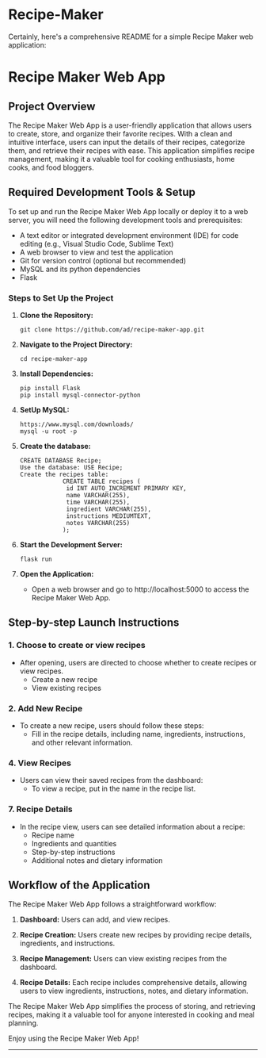 # Recipe-Maker
Certainly, here's a comprehensive README for a simple Recipe Maker web application:

# Recipe Maker Web App

## Project Overview

The Recipe Maker Web App is a user-friendly application that allows users to create, store, and organize their favorite recipes. With a clean and intuitive interface, users can input the details of their recipes, categorize them, and retrieve their recipes with ease. This application simplifies recipe management, making it a valuable tool for cooking enthusiasts, home cooks, and food bloggers.

## Required Development Tools & Setup

To set up and run the Recipe Maker Web App locally or deploy it to a web server, you will need the following development tools and prerequisites:

- A text editor or integrated development environment (IDE) for code editing (e.g., Visual Studio Code, Sublime Text)
- A web browser to view and test the application
- Git for version control (optional but recommended)
- MySQL and its python dependencies
- Flask
### Steps to Set Up the Project

1. **Clone the Repository:**
   ```
   git clone https://github.com/ad/recipe-maker-app.git
   ```

2. **Navigate to the Project Directory:**
   ```
   cd recipe-maker-app
   ```

3. **Install Dependencies:**
   ```
   pip install Flask
   pip install mysql-connector-python
   ```
   
4. **SetUp MySQL:**
   ```
   https://www.mysql.com/downloads/
   mysql -u root -p

   ```
   
5. **Create the database:**
   ```
   CREATE DATABASE Recipe;
   Use the database: USE Recipe;
   Create the recipes table:
               CREATE TABLE recipes (
                id INT AUTO_INCREMENT PRIMARY KEY,
                name VARCHAR(255),
                time VARCHAR(255),
                ingredient VARCHAR(255),
                instructions MEDIUMTEXT,
                notes VARCHAR(255)
               );
   
   ```

5. **Start the Development Server:**
   ```
   flask run
   ```

6. **Open the Application:**
   - Open a web browser and go to http://localhost:5000 to access the Recipe Maker Web App.

## Step-by-step Launch Instructions

### 1. Choose to create or view recipes
- After opening, users are directed to choose whether to create recipes or view recipes.
  - Create a new recipe
  - View existing recipes

### 2. Add New Recipe

- To create a new recipe, users should follow these steps:
  - Fill in the recipe details, including name, ingredients, instructions, and other relevant information.

### 4. View Recipes

- Users can view their saved recipes from the dashboard:
  - To view a recipe, put in the name in the recipe list.

### 7. Recipe Details

- In the recipe view, users can see detailed information about a recipe:
  - Recipe name
  - Ingredients and quantities
  - Step-by-step instructions
  - Additional notes and dietary information

## Workflow of the Application

The Recipe Maker Web App follows a straightforward workflow:

1. **Dashboard:** Users can add, and view recipes.

2. **Recipe Creation:** Users create new recipes by providing recipe details, ingredients, and instructions.

3. **Recipe Management:** Users can view existing recipes from the dashboard.

4. **Recipe Details:** Each recipe includes comprehensive details, allowing users to view ingredients, instructions, notes, and dietary information.

The Recipe Maker Web App simplifies the process of storing, and retrieving recipes, making it a valuable tool for anyone interested in cooking and meal planning.

Enjoy using the Recipe Maker Web App!

---
